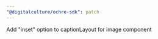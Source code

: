 ```yaml
---
"@digitalculture/ochre-sdk": patch
---
```


Add "inset" option to captionLayout for image component

